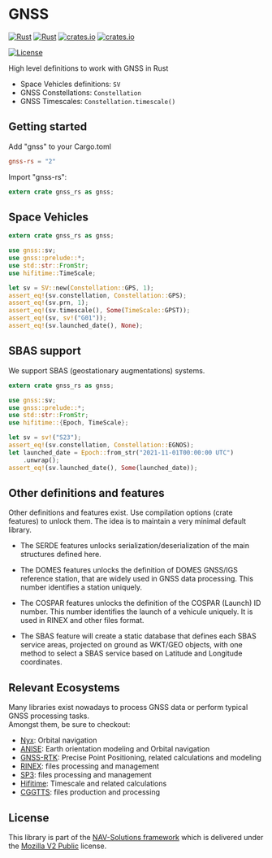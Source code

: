 # GNSS

[![Rust](https://github.com/nav-solutions/gnss/actions/workflows/rust.yml/badge.svg)](https://github.com/nav-solutions/gnss/actions/workflows/rust.yml)
[![Rust](https://github.com/nav-solutions/gnss/actions/workflows/daily.yml/badge.svg)](https://github.com/nav-solutions/gnss/actions/workflows/daily.yml)
[![crates.io](https://img.shields.io/crates/v/gnss-rs.svg)](https://crates.io/crates/gnss-rs)
[![crates.io](https://docs.rs/gnss-rs/badge.svg)](https://docs.rs/gnss-rs)

[![License](https://img.shields.io/badge/license-MPL_2.0-orange?style=for-the-badge&logo=mozilla)](https://github.com/nav-solutions/qc-traits/blob/main/LICENSE)

High level definitions to work with GNSS in Rust

+ Space Vehicles definitions: `SV`
+ GNSS Constellations: `Constellation`
+ GNSS Timescales: `Constellation.timescale()`

## Getting started

Add "gnss" to your Cargo.toml

```toml
gnss-rs = "2"
```

Import "gnss-rs": 

```rust
extern crate gnss_rs as gnss;
```

## Space Vehicles

```rust
extern crate gnss_rs as gnss;

use gnss::sv;
use gnss::prelude::*;
use std::str::FromStr;
use hifitime::TimeScale;

let sv = SV::new(Constellation::GPS, 1);
assert_eq!(sv.constellation, Constellation::GPS);
assert_eq!(sv.prn, 1);
assert_eq!(sv.timescale(), Some(TimeScale::GPST));
assert_eq!(sv, sv!("G01"));
assert_eq!(sv.launched_date(), None);
```

## SBAS support

We support SBAS (geostationary augmentations) systems. 

```rust
extern crate gnss_rs as gnss;

use gnss::sv;
use gnss::prelude::*;
use std::str::FromStr;
use hifitime::{Epoch, TimeScale};

let sv = sv!("S23");
assert_eq!(sv.constellation, Constellation::EGNOS);
let launched_date = Epoch::from_str("2021-11-01T00:00:00 UTC")
    .unwrap();
assert_eq!(sv.launched_date(), Some(launched_date));
```

## Other definitions and features

Other definitions and features exist. Use compilation options (crate features) to unlock them.
The idea is to maintain a very minimal default library.

- The SERDE features unlocks serialization/deserialization of the main structures defined here.

- The DOMES features unlocks the definition of DOMES GNSS/IGS reference station,
that are widely used in GNSS data processing. This number identifies a station uniquely.

- The COSPAR features unlocks the definition of the COSPAR (Launch) ID number.
This number identifies the launch of a vehicule uniquely. It is used in RINEX
and other files format.

- The SBAS feature will create a static database that defines each SBAS service areas,
projected on ground as WKT/GEO objects, with one method to select a SBAS service based
on Latitude and Longitude coordinates.

## Relevant Ecosystems

Many libraries exist nowadays to process GNSS data or perform typical GNSS processing tasks.  
Amongst them, be sure to checkout:

- [Nyx](https://github.com/nyx-space/nyx): Orbital navigation
- [ANISE](https://github.com/nyx-space/anise): Earth orientation modeling and Orbital navigation
- [GNSS-RTK](https://github.com/nav-solutions/gnss-rtk): Precise Point Positioning, related calculations and modeling
- [RINEX](https://github.com/nav-solutions/rinex): files processing and management
- [SP3](https://github.com/nav-solutions/sp3): files processing and management
- [Hifitime](https://github.com/nyx-space/hifitime): Timescale and related calculations
- [CGGTTS](https://github.com/nav-solutions/cggtts): files production and processing

## License

This library is part of the [NAV-Solutions framework](https://github.com/nav-solutions) which
is delivered under the [Mozilla V2 Public](https://www.mozilla.org/en-US/MPL/2.0) license.
